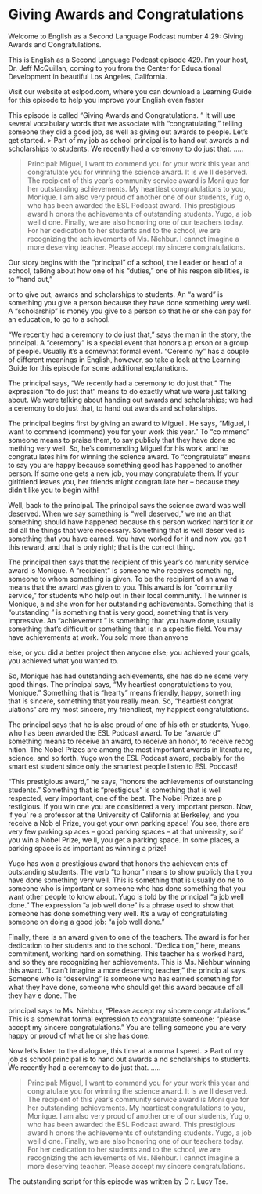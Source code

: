 # Giving Awards and Congratulations

Welcome to English as a Second Language Podcast number 4 29: Giving Awards and Congratulations.

This is English as a Second Language Podcast episode 429.  I’m your host, Dr. Jeff McQuillan, coming to you from the Center for Educa tional Development in beautiful Los Angeles, California.

Visit our website at eslpod.com, where you can download a Learning Guide for this episode to help you improve your English even faster

This episode is called “Giving Awards and Congratulations. ”  It will use several vocabulary words that we associate with “congratulating,” telling someone they did a good job, as well as giving out awards to people.   Let’s get started. > Part of my job as school principal is to hand out awards a nd scholarships to students.  We recently had a ceremony to do just that. .....
> Principal:  Miguel, I want to commend you for your work this year and congratulate you for winning the science award.  It is we ll deserved.
> The recipient of this year’s community service award is Moni que for her outstanding achievements.  My heartiest congratulations to you, Monique.
> I am also very proud of another one of our students, Yug o, who has been awarded the ESL Podcast award.  This prestigious award h onors the achievements of outstanding students.  Yugo, a job well d one.
> Finally, we are also honoring one of our teachers today.   For her dedication to her students and to the school, we are recognizing the ach ievements of Ms. Niehbur.  I cannot imagine a more deserving teacher.  Please accept my sincere congratulations.

Our story begins with the “principal” of a school, the l eader or head of a school, talking about how one of his “duties,” one of his respon sibilities, is to “hand out,”

 or to give out, awards and scholarships to students.  An “a ward” is something you give a person because they have done something very well.   A “scholarship” is money you give to a person so that he or she can pay for  an education, to go to a school.

“We recently had a ceremony to do just that,” says the man in the story, the principal.  A “ceremony” is a special event that honors a p erson or a group of people.  Usually it’s a somewhat formal event.  “Ceremo ny” has a couple of different meanings in English, however, so take a look at the Learning Guide for this episode for some additional explanations.

The principal says, “We recently had a ceremony to do just that.”  The expression “to do just that” means to do exactly what we were just talking about.  We were talking about handing out awards and scholarships; we had  a ceremony to do just that, to hand out awards and scholarships.

The principal begins first by giving an award to Miguel .  He says, “Miguel, I want to commend (commend) you for your work this year.”  To “co mmend” someone means to praise them, to say publicly that they have done so mething very well. So, he’s commending Miguel for his work, and he congratu lates him for winning the science award.  To “congratulate” means to say you are happy because something good has happened to another person.  If some one gets a new job, you may congratulate them.  If your girlfriend leaves you,  her friends might congratulate her – because they didn’t like you to begin with!

Well, back to the principal.  The principal says the science  award was well deserved.  When we say something is “well deserved,” we me an that something should have happened because this person worked hard for it or did all the things that were necessary.  Something that is well deser ved is something that you have earned.  You have worked for it and now you ge t this reward, and that is only right; that is the correct thing.

The principal then says that the recipient of this year’s co mmunity service award is Monique.  A “recipient” is someone who receives somethi ng, someone to whom something is given.  To be the recipient of an awa rd means that the award was given to you.  This award is for “community service,” for  students who help out in their local community.  The winner is Monique, a nd she won for her outstanding achievements.  Something that is “outstanding ” is something that is very good, something that is very impressive.  An “achievement ” is something that you have done, usually something that’s difficult or  something that is in a specific field.  You may have achievements at work.  You sold  more than anyone

 else, or you did a better project then anyone else; you achieved your goals, you achieved what you wanted to.

So, Monique has had outstanding achievements, she has do ne some very good things.  The principal says, “My heartiest congratulations to you, Monique.” Something that is “hearty” means friendly, happy, someth ing that is sincere, something that you really mean.  So, “heartiest congrat ulations” are my most sincere, my friendliest, my happiest congratulations.

The principal says that he is also proud of one of his oth er students, Yugo, who has been awarded the ESL Podcast award.  To be “awarde d” something means to receive an award, to receive an honor, to receive recog nition.  The Nobel Prizes are among the most important awards in literatu re, science, and so forth. Yugo won the ESL Podcast award, probably for the smart est student since only the smartest people listen to ESL Podcast!

“This prestigious award,” he says, “honors the achievements of outstanding students.”  Something that is “prestigious” is something that is well respected, very important, one of the best.  The Nobel Prizes are p restigious.  If you win one you are considered a very important person.  Now, if you’ re a professor at the University of California at Berkeley, and you receive a Nob el Prize, you get your own parking space!  You see, there are very few parking sp aces – good parking spaces – at that university, so if you win a Nobel Prize, we ll, you get a parking space.  In some places, a parking space is as important as winning a prize!

Yugo has won a prestigious award that honors the achievem ents of outstanding students.  The verb “to honor” means to show publicly tha t you have done something very well.  This is something that is usually do ne to someone who is important or someone who has done something that you want other people to know about.  Yugo is told by the principal “a job well done.”  The expression “a job well done” is a phrase used to show that someone has done something very well.  It’s a way of congratulating someone on doing a good job: “a job well done.”

Finally, there is an award given to one of the teachers.   The award is for her dedication to her students and to the school.  “Dedica tion,” here, means commitment, working hard on something.  This teacher ha s worked hard, and so they are recognizing her achievements.  This is Ms. Niehbur winning this award. “I can’t imagine a more deserving teacher,” the princip al says.  Someone who is “deserving” is someone who has earned something for what they have done, someone who should get this award because of all they hav e done.  The

 principal says to Ms. Niehbur, “Please accept my sincere congr atulations.”  This is a somewhat formal expression to congratulate someone: “please accept my sincere congratulations.”  You are telling someone you are very happy or proud of what he or she has done.

Now let’s listen to the dialogue, this time at a norma l speed. > Part of my job as school principal is to hand out awards a nd scholarships to students.  We recently had a ceremony to do just that. .....
> Principal:  Miguel, I want to commend you for your work this year and congratulate you for winning the science award.  It is we ll deserved.
> The recipient of this year’s community service award is Moni que for her outstanding achievements.  My heartiest congratulations to you, Monique.
> I am also very proud of another one of our students, Yug o, who has been awarded the ESL Podcast award.  This prestigious award h onors the achievements of outstanding students.  Yugo, a job well d one.
> Finally, we are also honoring one of our teachers today.   For her dedication to her students and to the school, we are recognizing the ach ievements of Ms. Niehbur.  I cannot imagine a more deserving teacher.  Please accept my sincere congratulations.

The outstanding script for this episode was written by D r. Lucy Tse.





